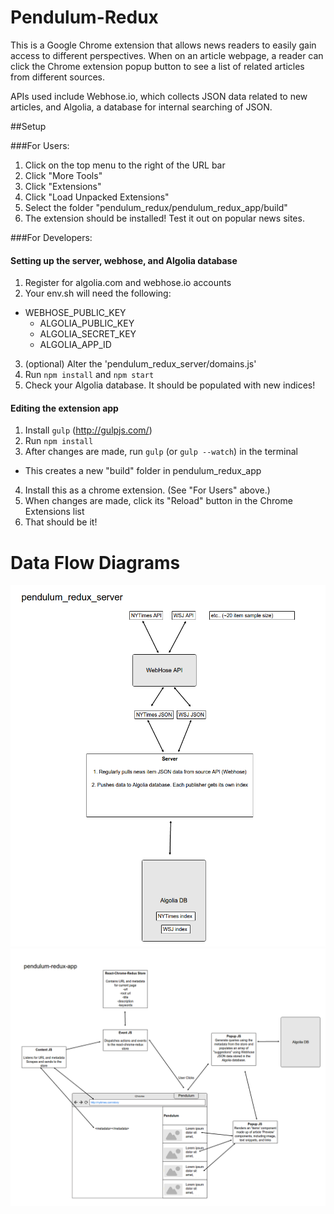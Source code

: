 # Pendulum-Redux

This is a Google Chrome extension that allows news readers to easily gain access
to different perspectives. When on an article webpage, a reader can click the
Chrome extension popup button to see a list of related articles from different
sources.

APIs used include Webhose.io, which collects JSON data related to new articles,
and Algolia, a database for internal searching of JSON.

##Setup

###For Users:
1. Click on the top menu to the right of the URL bar
2. Click "More Tools"
3. Click "Extensions"
4. Click "Load Unpacked Extensions"
5. Select the folder "pendulum_redux/pendulum_redux_app/build"
6. The extension should be installed! Test it out on popular news sites.

###For Developers:
#### Setting up the server, webhose, and Algolia database
1. Register for algolia.com and webhose.io accounts
2. Your env.sh will need the following:
  * WEBHOSE_PUBLIC_KEY
	* ALGOLIA_PUBLIC_KEY
	* ALGOLIA_SECRET_KEY
	* ALGOLIA_APP_ID
3. (optional) Alter the 'pendulum_redux_server/domains.js'
4. Run ```npm install``` and ```npm start```
5. Check your Algolia database. It should be populated with new indices!

#### Editing the extension app
1. Install ```gulp``` (http://gulpjs.com/)
2. Run ```npm install```
3. After changes are made, run ```gulp``` (or ```gulp --watch```) in the terminal
  * This creates a new "build" folder in pendulum_redux_app
4. Install this as a chrome extension. (See "For Users" above.)
5. When changes are made, click its "Reload" button in the Chrome Extensions list
6. That should be it!

# Data Flow Diagrams

![Pendulum Server](./img/server.png?raw=true "Pendulum Server")
![Pendulum App](./img/app.png?raw=true "Pendulum App")
